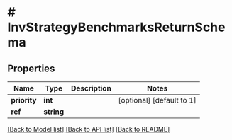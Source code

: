 # # InvStrategyBenchmarksReturnSchema

## Properties

Name | Type | Description | Notes
------------ | ------------- | ------------- | -------------
**priority** | **int** |  | [optional] [default to 1]
**ref** | **string** |  |

[[Back to Model list]](../../README.md#models) [[Back to API list]](../../README.md#endpoints) [[Back to README]](../../README.md)
